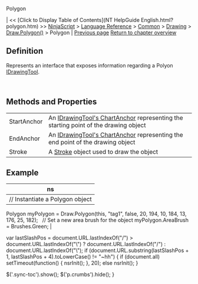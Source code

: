 ﻿










 


Polygon







| &lt;&lt; [Click to Display Table of Contents](NT HelpGuide English.html?polygon.htm) &gt;&gt;
 [NinjaScript](ninjascript.htm) &gt; [Language Reference](language_reference_wip.htm) &gt; [Common](common.htm) &gt; [Drawing](drawing.htm) &gt; [Draw.Polygon()](draw_polygon.htm) &gt;
Polygon | [Previous page](draw_polygon.htm)
[Return to chapter overview](draw_polygon.htm)










Definition
----------


Represents an interface that exposes information regarding a Polyon [IDrawingTool](idrawingtool.htm).


 


Methods and Properties
----------------------




|  |  |
| --- | --- |
| StartAnchor | An [IDrawingTool's ChartAnchor](idrawingtool.htm#chartanchor) representing the starting point of the drawing object |
| EndAnchor | An [IDrawingTool's ChartAnchor](idrawingtool.htm#chartanchor) representing the end point of the drawing object |
| Stroke | A [Stroke](stroke_class.htm) object used to draw the object |





Example
-------




| ns |
| --- |
| // Instantiate a Polygon object
Polygon myPolygon = Draw.Polygon(this, "tag1", false, 20, 194, 10, 184, 13, 176, 25, 182);
 
// Set a new area brush for the object
myPolygon.AreaBrush = Brushes.Green; |






 
 var lastSlashPos = document.URL.lastIndexOf("/") &gt; document.URL.lastIndexOf("\\") ? document.URL.lastIndexOf("/") : document.URL.lastIndexOf("\\");
 if (document.URL.substring(lastSlashPos + 1, lastSlashPos + 4).toLowerCase() != "~hh") {
 if (document.all) setTimeout(function() {
 nsrInit();
 }, 20);
 else nsrInit();
 }
 
 
 $('.sync-toc').show();
 $('p.crumbs').hide();
 }
 
 
 




